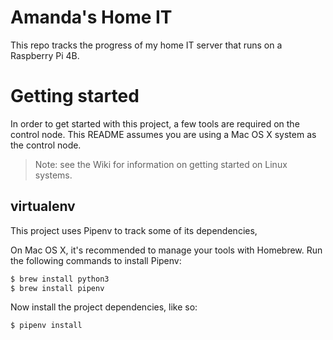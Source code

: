 # Amanda's Home IT

This repo tracks the progress of my home IT server that runs on a Raspberry Pi 4B.

# Getting started

In order to get started with this project, a few tools are required on the control node.
This README assumes you are using a Mac OS X system as the control node.

> Note: see the Wiki for information on getting started on Linux systems.

## virtualenv

This project uses Pipenv to track some of its dependencies,

On Mac OS X, it's recommended to manage your tools with Homebrew. Run the following
commands to install Pipenv:

```bash
$ brew install python3
$ brew install pipenv
```

Now install the project dependencies, like so:

```bash
$ pipenv install
```
